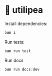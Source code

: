 # 🫛 utilipea

Install dependencies:

```bash
bun i
```

Run tests:

```bash
bun run test
```

Run docs
```bash
bun run docs:dev
```


